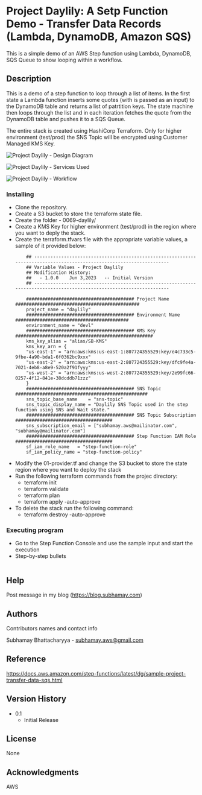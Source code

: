 # Project Daylily: A Setp Function Demo - Transfer Data Records (Lambda, DynamoDB, Amazon SQS)

This is a simple demo of an AWS Step function using Lambda, DynamoDB, SQS Queue to show looping within a workflow.

## Description

This is a demo of a step function to loop through a list of items. In the first state a Lambda function inserts some quotes (with is passed as an input) to the DynamoDB table and returns a list of patrtition keys. The state machine then loops through the list and in each iteration fetches the quote from the DynamoDB table and pushes it to a SQS Queue.

The entire stack is created using HashiCorp Terraform. Only for higher environment (test/prod) the SNS Topic will be encrypted using Customer Managed KMS Key.

![Project Daylily - Design Diagram](https://subhamay-projects-repository-us-east-1.s3.amazonaws.com/0086-daylily/daylily-architecture-diagram.png)

![Project Daylily - Services Used](https://subhamay-projects-repository-us-east-1.s3.amazonaws.com/0086-daylily/daylily-services-used-tf.png?)

![Project Daylily - Workflow](https://subhamay-projects-repository-us-east-1.s3.amazonaws.com/0086-daylily/daylily-step-function.png?)


### Installing

* Clone the repository.
* Create a S3 bucket to store the terraform state file.
* Create the folder - 0069-daylily/
* Create a KMS Key for higher environment (test/prod) in the region where you want to deply the stack.
* Create the terraform.tfvars file with the appropriate variable values, a sample of it provided below:
    ```
        ## ---------------------------------------------------------------------------------------------------------------------
        ## Variable Values - Project Daylily
        ## Modification History:
        ##   - 1.0.0    Jun 3,2023   -- Initial Version
        ## ---------------------------------------------------------------------------------------------------------------------

        ######################################## Project Name ##############################################
        project_name = "daylily"
        ######################################## Environment Name ##########################################
        environment_name = "devl"
        ######################################## KMS Key ###################################################
        kms_key_alias = "alias/SB-KMS"
        kms_key_arn = {
        "us-east-1" = "arn:aws:kms:us-east-1:807724355529:key/e4c733c5-9fbe-4a90-bda1-6f0362bc9xxx"
        "us-east-2" = "arn:aws:kms:us-east-2:807724355529:key/dfc9fe4a-7021-4eb8-a8e9-520a2f91fyyy"
        "us-west-2" = "arn:aws:kms:us-west-2:807724355529:key/2e99fc66-0257-4f12-841e-38dcddb71zzz"
        }
        ######################################## SNS Topic #################################################
        sns_topic_base_name    = "sns-topic"
        sns_topic_display_name = "Daylily SNS Topic used in the step function using SNS and Wait state."
        ######################################## SNS Topic Subscription ####################################
        sns_subscription_email = ["subhamay.aws@mailinator.com", "subhamay@mailinator.com"]
        ######################################## Step Function IAM Role ####################################
        sf_iam_role_name   = "step-function-role"
        sf_iam_policy_name = "step-function-policy"
    ```
* Modify the 01-provider.tf and change the S3 bucket to store the state region where you want to deploy the stack
* Run the following terraform commands from the projec directory:
    * terraform init
    * terraform validate
    * terraform plan
    * terraform apply -auto-approve
* To delete the stack run the following command:
    * terraform destroy -auto-approve

### Executing program

* Go to the Step Function Console and use the sample input and start the execution
* Step-by-step bullets
```

```

## Help

Post message in my blog (https://blog.subhamay.com)

## Authors

Contributors names and contact info

Subhamay Bhattacharyya  - [subhamay.aws@gmail.com](https://blog.subhamay.com)

## Reference
https://docs.aws.amazon.com/step-functions/latest/dg/sample-project-transfer-data-sqs.html

## Version History

* 0.1
    * Initial Release

## License

None

## Acknowledgments
AWS 

